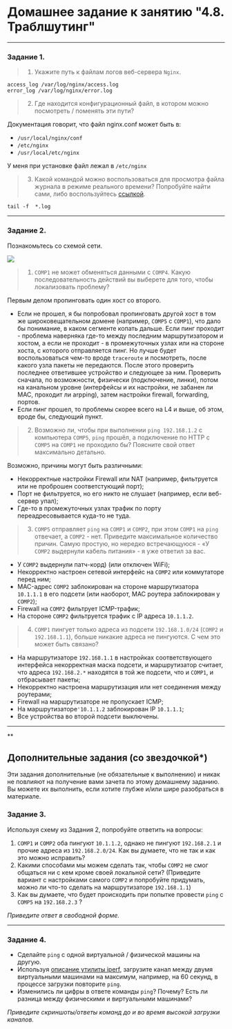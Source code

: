 # Домашнее задание к занятию "4.8. Траблшутинг"

---

### Задание 1. 

> 1. Укажите путь к файлам логов веб-сервера `Nginx`. 
  
`access_log /var/log/nginx/access.log`  
`error_log /var/log/nginx/error.log`

> 2. Где находится конфигурационный файл, в котором можно посмотреть / поменять эти пути?  
  
Документация говорит, что файл nginx.conf может быть в:  
- `/usr/local/nginx/conf`
- `/etc/nginx`
- `/usr/local/etc/nginx`  

У меня при установке файл лежал в `/etc/nginx`

> 3. Какой командой можно воспользоваться для просмотра файла журнала в режиме реального времени?
> Попробуйте найти сами, либо воспользуйтесь [ссылкой](https://andreyex.ru/operacionnaya-sistema-linux/nastrojka-zhurnala-oshibok-i-dostupa-nginx/).

`tail -f  *.log`

---

### Задание 2. 

Познакомьтесь со схемой сети.

![](https://i.imgur.com/RefFHYj.png)

> 1. `COMP1` не может обменяться данными с `COMP4`. Какую последовательность действий вы выберете для того, чтобы локализовать проблему?

Первым делом пропинговать один хост со второго. 
- Если не прошел, я бы попробовал пропинговать другой хост в том же широковещательном домене (например, `COMP5` с `COMP1`), что дало бы понимание, в каком сегменте копать дальше. Если пинг проходит - проблема наверняка где-то между последним маршрутизатором и хостом, а если не проходит - в промежуточных узлах или на стороне хоста, с которого отправляется пинг. Но лучше будет воспользоваться чем-то вроде `traceroute` и посмотреть, после какого узла пакеты не передаются. После этого проверить последнее ответившее устройство и следующее за ним. Проверить сначала, по возможности, физически (подключение, линки), потом на канальном уровне (интерфейсы и их настройки, не забанен ли MAC, проходит ли arpping), затем настройки firewall, forwarding, портов.
- Если пинг прошел, то проблемы скорее всего на L4 и выше, об этом, вроде бы, следующий пункт.

> 2. Возможно ли, чтобы при выполнении `ping 192.168.1.2` с компьютера `COMP5`, `ping` прошёл, а подключение по HTTP с `COMP5` на `COMP1` не проходило бы? Поясните свой  ответ максимально детально.  

Возможно, причины могут быть различными:
- Некорректные настройки Firewall или NAT (например, фильтруется или не проброшен соответстующий порт);
- Порт не фильтруется, но его никто не слушает (например, если веб-сервер упал);
- Где-то в промежуточных узлах трафик по порту переадресовывается куда-то не туда.

> 3. `COMP5` отправляет `ping` на `COMP1` и `COMP2`, при этом `COMP1` на `ping` отвечает, а `COMP2` - нет. Приведите максимальное количество причин. Самую простую, но нередко встречающуюся - «У `COMP2` выдернули кабель питания» - я уже ответил за вас.

- У `COMP2` выдернули патч-корд) (или отключен WiFi);
- Некорректно настроен сетевой интерфейс на `COMP2` или коммутаторе перед ним;
- MAC-адрес `COMP2` заблокирован на стороне маршрутизатора `10.1.1.1` в его подсети (или наоборот, MAC роутера заблокирован у `COMP2`);
- Firewall на `COMP2` фильтрует ICMP-трафик;
- На стороне `COMP2` фильтруется трафик с IP адреса `10.1.1.2`.

> 4. `COMP1` пингует только адреса из подсети `192.168.1.0/24` (`COMP2` и `192.168.1.1`), больше никакие адреса не пингуются. С чем это может быть связано?  

- На маршрутизаторе `192.168.1.1` в настройках соответствующего интерфейса некорректная маска подсети, и маршрутизатор считает, что адреса `192.168.2.*` находятся в той же подсети, что и `COMP1`, и отбрасывает пакеты;
- Некорректно настроена маршрутизация или нет соединения между роутерами;
- Firewall на маршрутизаторе не пропускает ICMP;
- На маршрутизаторе`'10.1.1.2` заблокирован IP `10.1.1.1`;
- Все устройства во второй подсети выключены.


---


**

## Дополнительные задания (со звездочкой*)
Эти задания дополнительные (не обязательные к выполнению) и никак не повлияют на получение вами зачета по этому домашнему заданию. Вы можете их выполнить, если хотите глубже и/или шире разобраться в материале.


### Задание 3. 

Используя схему из Задания 2, попробуйте ответить на вопросы:
1. `COMP1` и `COMP2` оба пингуют `10.1.1.2`, однако не пингуют `192.168.2.1` и прочие адреса из `192.168.2.0/24`. Как вы думаете, что не так и как это можно исправить?
2. Какими способами мы можем сделать так, чтобы `COMP2` не смог общаться ни с кем кроме своей локальной сети? (Приведите вариант с настройками самого `COMP2` и попробуйте придумать, можно ли что-то сделать на маршрутизаторе `192.168.1.1`)
3. Как вы думаете, что будет происходить при попытке провести `ping` с `COMP5` на `192.168.2.3` ?

*Приведите ответ в свободной форме.*

---

### Задание 4. 

- Сделайте `ping` с одной виртуальной / физической машины на другую.
- Используя [описание утилиты iperf](https://losst.ru/kak-polzovatsya-iperf), загрузите канал между двумя виртуальными машинами на максимум, например, на 60 секунд, в процессе загрузки повторите `ping`.
- Изменились ли цифры в ответе команды `ping`? Почему? Есть ли разница между физическими и виртуальными машинами?

*Приведите скриншоты/ответы команд до и во время высокой загрузки каналов.*
